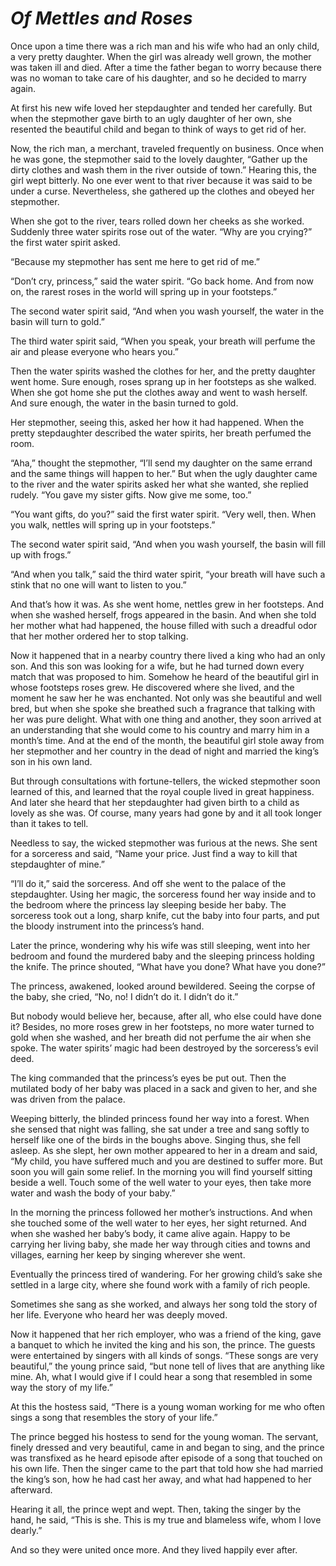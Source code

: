# ***Of Mettles and Roses***



Once upon a time there was a rich man and his wife who had an only child, a very pretty daughter. When the girl was already well grown, the mother was taken ill and died. After a time the father began to worry because there was no woman to take care of his daughter, and so he decided to marry again.

At first his new wife loved her stepdaughter and tended her carefully. But when the stepmother gave birth to an ugly daughter of her own, she resented the beautiful child and began to think of ways to get rid of her.

Now, the rich man, a merchant, traveled frequently on business. Once when he was gone, the stepmother said to the lovely daughter, “Gather up the dirty clothes and wash them in the river outside of town.” Hearing this, the girl wept bitterly. No one ever went to that river because it was said to be under a curse. Nevertheless, she gathered up the clothes and obeyed her stepmother.

When she got to the river, tears rolled down her cheeks as she worked. Suddenly three water spirits rose out of the water. “Why are you crying?” the first water spirit asked.

“Because my stepmother has sent me here to get rid of me.”

“Don’t cry, princess,” said the water spirit. “Go back home. And from now on, the rarest roses in the world will spring up in your footsteps.”

The second water spirit said, “And when you wash yourself, the water in the basin will turn to gold.”

The third water spirit said, “When you speak, your breath will perfume the air and please everyone who hears you.”

Then the water spirits washed the clothes for her, and the pretty daughter went home. Sure enough, roses sprang up in her footsteps as she walked. When she got home she put the clothes away and went to wash herself. And sure enough, the water in the basin turned to gold.

Her stepmother, seeing this, asked her how it had happened. When the pretty stepdaughter described the water spirits, her breath perfumed the room.

“Aha,” thought the stepmother, “I’ll send my daughter on the same errand and the same things will happen to her.” But when the ugly daughter came to the river and the water spirits asked her what she wanted, she replied rudely. “You gave my sister gifts. Now give me some, too.”

“You want gifts, do you?” said the first water spirit. “Very well, then. When you walk, nettles will spring up in your footsteps.”

The second water spirit said, “And when you wash yourself, the basin will fill up with frogs.”

“And when you talk,” said the third water spirit, “your breath will have such a stink that no one will want to listen to you.”

And that’s how it was. As she went home, nettles grew in her footsteps. And when she washed herself, frogs appeared in the basin. And when she told her mother what had happened, the house filled with such a dreadful odor that her mother ordered her to stop talking.

Now it happened that in a nearby country there lived a king who had an only son. And this son was looking for a wife, but he had turned down every match that was proposed to him. Somehow he heard of the beautiful girl in whose footsteps roses grew. He discovered where she lived, and the moment he saw her he was enchanted. Not only was she beautiful and well bred, but when she spoke she breathed such a fragrance that talking with her was pure delight. What with one thing and another, they soon arrived at an understanding that she would come to his country and marry him in a month’s time. And at the end of the month, the beautiful girl stole away from her stepmother and her country in the dead of night and married the king’s son in his own land.

But through consultations with fortune-tellers, the wicked stepmother soon learned of this, and learned that the royal couple lived in great happiness. And later she heard that her stepdaughter had given birth to a child as lovely as she was. Of course, many years had gone by and it all took longer than it takes to tell.

Needless to say, the wicked stepmother was furious at the news. She sent for a sorceress and said, “Name your price. Just find a way to kill that stepdaughter of mine.”

“I’ll do it,” said the sorceress. And off she went to the palace of the stepdaughter. Using her magic, the sorceress found her way inside and to the bedroom where the princess lay sleeping beside her baby. The sorceress took out a long, sharp knife, cut the baby into four parts, and put the bloody instrument into the princess’s hand.

Later the prince, wondering why his wife was still sleeping, went into her bedroom and found the murdered baby and the sleeping princess holding the knife. The prince shouted, “What have you done? What have you done?”

The princess, awakened, looked around bewildered. Seeing the corpse of the baby, she cried, “No, no! I didn’t do it. I didn’t do it.”

But nobody would believe her, because, after all, who else could have done it? Besides, no more roses grew in her footsteps, no more water turned to gold when she washed, and her breath did not perfume the air when she spoke. The water spirits’ magic had been destroyed by the sorceress’s evil deed.

The king commanded that the princess’s eyes be put out. Then the mutilated body of her baby was placed in a sack and given to her, and she was driven from the palace.

Weeping bitterly, the blinded princess found her way into a forest. When she sensed that night was falling, she sat under a tree and sang softly to herself like one of the birds in the boughs above. Singing thus, she fell asleep. As she slept, her own mother appeared to her in a dream and said, “My child, you have suffered much and you are destined to suffer more. But soon you will gain some relief. In the morning you will find yourself sitting beside a well. Touch some of the well water to your eyes, then take more water and wash the body of your baby.”

In the morning the princess followed her mother’s instructions. And when she touched some of the well water to her eyes, her sight returned. And when she washed her baby’s body, it came alive again. Happy to be carrying her living baby, she made her way through cities and towns and villages, earning her keep by singing wherever she went.

Eventually the princess tired of wandering. For her growing child’s sake she settled in a large city, where she found work with a family of rich people.

Sometimes she sang as she worked, and always her song told the story of her life. Everyone who heard her was deeply moved.

Now it happened that her rich employer, who was a friend of the king, gave a banquet to which he invited the king and his son, the prince. The guests were entertained by singers with all kinds of songs. “These songs are very beautiful,” the young prince said, “but none tell of lives that are anything like mine. Ah, what I would give if I could hear a song that resembled in some way the story of my life.”

At this the hostess said, “There is a young woman working for me who often sings a song that resembles the story of your life.”

The prince begged his hostess to send for the young woman. The servant, finely dressed and very beautiful, came in and began to sing, and the prince was transfixed as he heard episode after episode of a song that touched on his own life. Then the singer came to the part that told how she had married the king’s son, how he had cast her away, and what had happened to her afterward.

Hearing it all, the prince wept and wept. Then, taking the singer by the hand, he said, “This is she. This is my true and blameless wife, whom I love dearly.”

And so they were united once more. And they lived happily ever after.